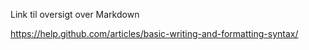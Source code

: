 Link til oversigt over Markdown

https://help.github.com/articles/basic-writing-and-formatting-syntax/